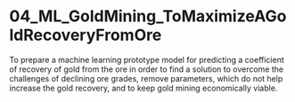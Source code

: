 # 04_ML_GoldMining_ToMaximizeAGoldRecoveryFromOre
To prepare a machine learning prototype model for predicting a coefficient of recovery of gold from the ore in order to find a solution to overcome the challenges of declining ore grades, remove parameters, which do not help increase the gold recovery, and to keep gold mining economically viable.
